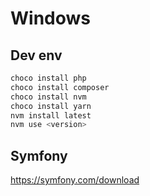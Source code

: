 # Windows

## Dev env

```powershell
choco install php
choco install composer
choco install nvm
choco install yarn
nvm install latest
nvm use <version>
```

## Symfony

https://symfony.com/download
